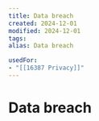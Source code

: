 ```yaml
---
title: Data breach
created: 2024-12-01
modified: 2024-12-01
tags: 
alias: Data breach

usedFor:
- "[[16387 Privacy]]"
---
```

# Data breach
